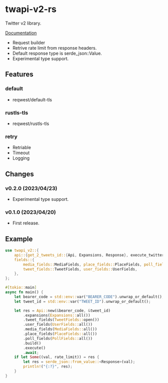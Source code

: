# twapi-v2-rs

Twitter v2 library.

[Documentation](https://docs.rs/twapi-v2)

- Request builder
- Retrive rate limit from response headers.
- Default response type is serde_json::Value.
- Experimental type support.

## Features
### default
- reqwest/default-tls

### rustls-tls
- reqwest/rustls-tls

### retry
- Retriable
- Timeout
- Logging

## Changes

### v0.2.0 (2023/04/23)
* Experimental type support.

### v0.1.0 (2023/04/20)
* First release.

## Example
```rust
use twapi_v2::{
    api::{get_2_tweets_id::{Api, Expansions, Response}, execute_twitter},
    fields::{
        media_fields::MediaFields, place_fields::PlaceFields, poll_fields::PollFields,
        tweet_fields::TweetFields, user_fields::UserFields,
    },
};

#[tokio::main]
async fn main() {
    let bearer_code = std::env::var("BEARER_CODE").unwrap_or_default();
    let tweet_id = std::env::var("TWEET_ID").unwrap_or_default();

    let res = Api::new(&bearer_code, &tweet_id)
        .expansions(Expansions::all())
        .tweet_fields(TweetFields::open())
        .user_fields(UserFields::all())
        .media_fields(MediaFields::all())
        .place_fields(PlaceFields::all())
        .poll_fields(PollFields::all())
        .build()
        .execute()
        .await;
    if let Some((val, rate_limit)) = res {
        let res = serde_json::from_value::<Response>(val);
        println!("{:?}", res);
    }
}
```